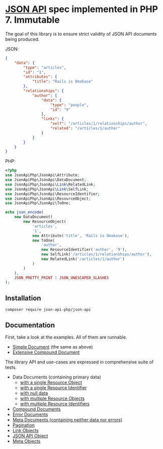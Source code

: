 # [JSON API](http://jsonapi.org) spec implemented in PHP 7. Immutable


The goal of this library is to ensure strict validity of JSON API documents being produced.

JSON:
```json
{
    "data": {
        "type": "articles",
        "id": "1",
        "attributes": {
            "title": "Rails is Omakase"
        },
        "relationships": {
            "author": {
                "data": {
                    "type": "people",
                    "id": "9"
                },
                "links": {
                    "self": "/articles/1/relationships/author",
                    "related": "/articles/1/author"
                }
            }
        }
    }
}
```
PHP:
```php
<?php
use JsonApiPhp\JsonApi\Attribute;
use JsonApiPhp\JsonApi\DataDocument;
use JsonApiPhp\JsonApi\Link\RelatedLink;
use JsonApiPhp\JsonApi\Link\SelfLink;
use JsonApiPhp\JsonApi\ResourceIdentifier;
use JsonApiPhp\JsonApi\ResourceObject;
use JsonApiPhp\JsonApi\ToOne;

echo json_encode(
    new DataDocument(
        new ResourceObject(
            'articles',
            '1',
            new Attribute('title', 'Rails is Omakase'),
            new ToOne(
                'author',
                new ResourceIdentifier('author', '9'),
                new SelfLink('/articles/1/relationships/author'),
                new RelatedLink('/articles/1/author')
            )
        )
    ),
    JSON_PRETTY_PRINT | JSON_UNESCAPED_SLASHES
);
```
## Installation
`composer require json-api-php/json-api`

## Documentation

First, take a look at the examples. All of them are runnable.
- [Simple Document](./examples/simple_doc.php) (the same as above)
- [Extensive Compound Document](./examples/compound_doc.php)

The library API and use-cases are expressed in comprehensive suite of tests.
- Data Documents (containing primary data)
    -  [with a single Resource Object](./test/DataDocument/SingleResourceObjectTest.php)
    -  [with a single Resource Identifier](./test/DataDocument/SingleResourceIdentifierTest.php)
    -  [with null data](./test/DataDocument/NullDataTest.php)
    -  [with multiple Resource Objects](./test/DataDocument/ManyResourceObjectsTest.php)
    -  [with multiple Resource Identifiers](./test/DataDocument/ManyResourceIdentifiersTest.php)
- [Compound Documents](./test/CompoundDocumentTest.php)
- [Error Documents](./test/ErrorDocumentTest.php)
- [Meta Documents (containing neither data nor errors)](./test/MetaDocumentTest.php)
- [Pagination](./test/PaginationTest.php)
- [Link Objects](./test/LinkObjectTest.php)
- [JSON API Object](./test/JsonApiTest.php)
- [Meta Objects](./test/MetaTest.php)
